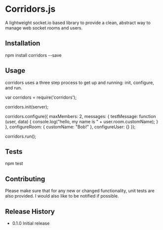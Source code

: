 Corridors.js
=========

A lightweight socket.io based library to provide a clean, abstract way to manage web socket rooms and users.

## Installation

  npm install corridors --save

## Usage

corridors uses a three step process to get up and running: init, configure, and run.

  var corridors = require('corridors');

  corridors.init(server);

  corridors.configure({
  	maxMembers: 2,
    messages: {
    	testMessage: function (user, data) {
    		console.log("hello, my name is " + user.room.customName);
    	}
    },
    configureRoom: {
    	customName: "Bob!"
    },
    configureUser: {}
  });

  corridors.run();

## Tests

  npm test

## Contributing

Please make sure that for any new or changed functionality, unit tests are also
provided.  I would also like to be notified if possible.

## Release History

* 0.1.0 Initial release